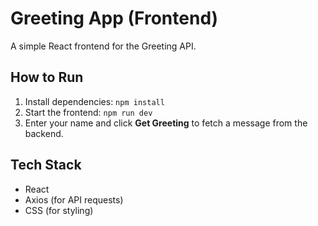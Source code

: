 # Greeting App (Frontend)
A simple React frontend for the Greeting API.

## How to Run
1. Install dependencies: `npm install`
2. Start the frontend: `npm run dev`
3. Enter your name and click **Get Greeting** to fetch a message from the backend.

## Tech Stack
- React
- Axios (for API requests)
- CSS (for styling)
